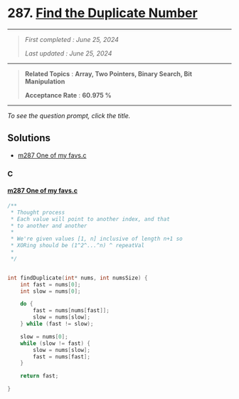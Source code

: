 # 287. [Find the Duplicate Number](<https://leetcode.com/problems/find-the-duplicate-number>)

------

> *First completed : June 25, 2024*
>
> *Last updated : June 25, 2024*


------

> **Related Topics** : **Array, Two Pointers, Binary Search, Bit Manipulation**
>
> **Acceptance Rate** : **60.975 %**


------

*To see the question prompt, click the title.*

## Solutions

- [m287 One of my favs.c](<../my-submissions/m287 One of my favs.c>)
### C
#### [m287 One of my favs.c](<../my-submissions/m287 One of my favs.c>)
```C
/**
 * Thought process
 * Each value will point to another index, and that
 * to another and another 
 * 
 * We're given values [1, n] inclusive of length n+1 so
 * XORing should be (1^2^...^n) ^ repeatVal
 * 
 */


int findDuplicate(int* nums, int numsSize) {
    int fast = nums[0];
    int slow = nums[0];

    do {
        fast = nums[nums[fast]];
        slow = nums[slow];
    } while (fast != slow);

    slow = nums[0];
    while (slow != fast) {
        slow = nums[slow];
        fast = nums[fast];
    }

    return fast;

}
```

